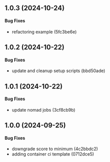 ## 1.0.3 (2024-10-24)

#### Bug Fixes

* refactoring example (5fc3be6e)


## 1.0.2 (2024-10-22)

#### Bug Fixes

* update and cleanup setup scripts (bbd50ade)


## 1.0.1 (2024-10-22)

#### Bug Fixes

* update nomad jobs (3cf8cb9b)


## 1.0.0 (2024-09-25)

#### Bug Fixes

* downgrade score to minimum (4c2bbdc2)
* adding container ci template (0712dce5)


